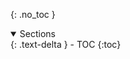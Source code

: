 {: .no_toc }
<details open markdown="block">
  <summary>
    Sections
  </summary>
  {: .text-delta }
- TOC
{:toc}
</details>
